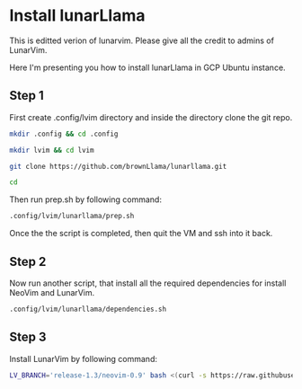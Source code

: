 # Install lunarLlama

This is editted verion of lunarvim. Please give all the credit to admins of LunarVim.

Here I'm presenting you how to install lunarLlama in GCP Ubuntu instance.

## Step 1

First create .config/lvim directory and inside the directory clone the git repo.

```bash
mkdir .config && cd .config
```

```bash
mkdir lvim && cd lvim

```

```bash
git clone https://github.com/brownLlama/lunarllama.git

```

```bash
cd

```

Then run prep.sh by following command:

```bash
.config/lvim/lunarllama/prep.sh
```

Once the the script is completed, then quit the VM and ssh into it back.

## Step 2

Now run another script, that install all the required dependencies for install NeoVim and LunarVim.

```bash
.config/lvim/lunarllama/dependencies.sh
```

## Step 3

Install LunarVim by following command:

```bash
LV_BRANCH='release-1.3/neovim-0.9' bash <(curl -s https://raw.githubusercontent.com/LunarVim/LunarVim/release-1.3/neovim-0.9/utils/installer/install.sh)
```

